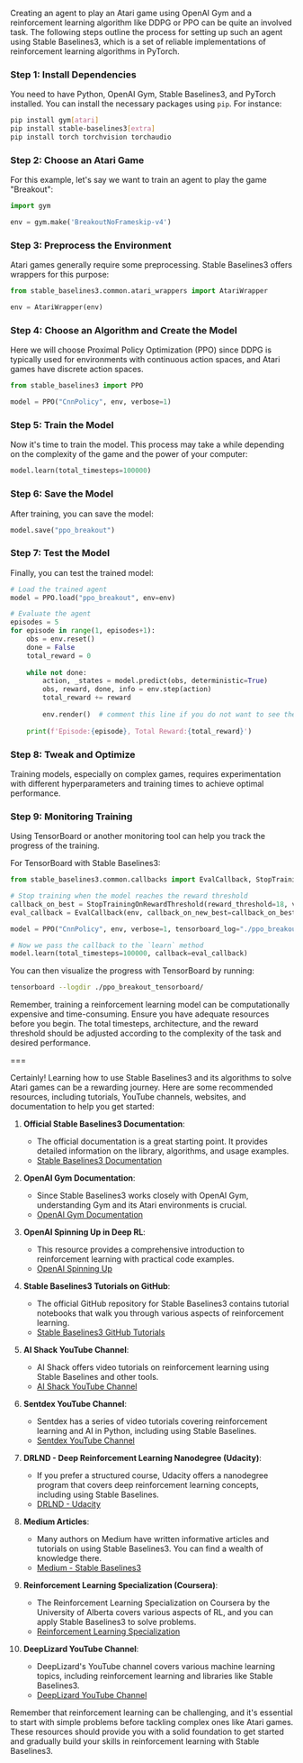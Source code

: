 Creating an agent to play an Atari game using OpenAI Gym and a reinforcement learning algorithm like DDPG or PPO can be quite an involved task. The following steps outline the process for setting up such an agent using Stable Baselines3, which is a set of reliable implementations of reinforcement learning algorithms in PyTorch.

### Step 1: Install Dependencies

You need to have Python, OpenAI Gym, Stable Baselines3, and PyTorch installed. You can install the necessary packages using `pip`. For instance:

```sh
pip install gym[atari]
pip install stable-baselines3[extra]
pip install torch torchvision torchaudio
```

### Step 2: Choose an Atari Game

For this example, let's say we want to train an agent to play the game "Breakout":

```python
import gym

env = gym.make('BreakoutNoFrameskip-v4')
```

### Step 3: Preprocess the Environment

Atari games generally require some preprocessing. Stable Baselines3 offers wrappers for this purpose:

```python
from stable_baselines3.common.atari_wrappers import AtariWrapper

env = AtariWrapper(env)
```

### Step 4: Choose an Algorithm and Create the Model

Here we will choose Proximal Policy Optimization (PPO) since DDPG is typically used for environments with continuous action spaces, and Atari games have discrete action spaces.

```python
from stable_baselines3 import PPO

model = PPO("CnnPolicy", env, verbose=1)
```

### Step 5: Train the Model

Now it's time to train the model. This process may take a while depending on the complexity of the game and the power of your computer:

```python
model.learn(total_timesteps=100000)
```

### Step 6: Save the Model

After training, you can save the model:

```python
model.save("ppo_breakout")
```

### Step 7: Test the Model

Finally, you can test the trained model:

```python
# Load the trained agent
model = PPO.load("ppo_breakout", env=env)

# Evaluate the agent
episodes = 5
for episode in range(1, episodes+1):
    obs = env.reset()
    done = False
    total_reward = 0
    
    while not done:
        action, _states = model.predict(obs, deterministic=True)
        obs, reward, done, info = env.step(action)
        total_reward += reward
        
        env.render()  # comment this line if you do not want to see the game window
        
    print(f'Episode:{episode}, Total Reward:{total_reward}')
```

### Step 8: Tweak and Optimize

Training models, especially on complex games, requires experimentation with different hyperparameters and training times to achieve optimal performance.

### Step 9: Monitoring Training

Using TensorBoard or another monitoring tool can help you track the progress of the training.

For TensorBoard with Stable Baselines3:

```python
from stable_baselines3.common.callbacks import EvalCallback, StopTrainingOnRewardThreshold

# Stop training when the model reaches the reward threshold
callback_on_best = StopTrainingOnRewardThreshold(reward_threshold=18, verbose=1)
eval_callback = EvalCallback(env, callback_on_new_best=callback_on_best, verbose=1)

model = PPO("CnnPolicy", env, verbose=1, tensorboard_log="./ppo_breakout_tensorboard/")

# Now we pass the callback to the `learn` method
model.learn(total_timesteps=100000, callback=eval_callback)
```

You can then visualize the progress with TensorBoard by running:

```sh
tensorboard --logdir ./ppo_breakout_tensorboard/
```

Remember, training a reinforcement learning model can be computationally expensive and time-consuming. Ensure you have adequate resources before you begin. The total timesteps, architecture, and the reward threshold should be adjusted according to the complexity of the task and desired performance.

===

Certainly! Learning how to use Stable Baselines3 and its algorithms to solve Atari games can be a rewarding journey. Here are some recommended resources, including tutorials, YouTube channels, websites, and documentation to help you get started:

1. **Official Stable Baselines3 Documentation**:
   - The official documentation is a great starting point. It provides detailed information on the library, algorithms, and usage examples.
   - [Stable Baselines3 Documentation](https://stable-baselines3.readthedocs.io/)

2. **OpenAI Gym Documentation**:
   - Since Stable Baselines3 works closely with OpenAI Gym, understanding Gym and its Atari environments is crucial.
   - [OpenAI Gym Documentation](https://gym.openai.com/docs/)

3. **OpenAI Spinning Up in Deep RL**:
   - This resource provides a comprehensive introduction to reinforcement learning with practical code examples.
   - [OpenAI Spinning Up](https://spinningup.openai.com/)

4. **Stable Baselines3 Tutorials on GitHub**:
   - The official GitHub repository for Stable Baselines3 contains tutorial notebooks that walk you through various aspects of reinforcement learning.
   - [Stable Baselines3 GitHub Tutorials](https://github.com/DLR-RM/stable-baselines3/tree/master/docs/tutorials)

5. **AI Shack YouTube Channel**:
   - AI Shack offers video tutorials on reinforcement learning using Stable Baselines and other tools.
   - [AI Shack YouTube Channel](https://www.youtube.com/c/AIShack)

6. **Sentdex YouTube Channel**:
   - Sentdex has a series of video tutorials covering reinforcement learning and AI in Python, including using Stable Baselines.
   - [Sentdex YouTube Channel](https://www.youtube.com/user/sentdex)

7. **DRLND - Deep Reinforcement Learning Nanodegree (Udacity)**:
   - If you prefer a structured course, Udacity offers a nanodegree program that covers deep reinforcement learning concepts, including using Stable Baselines.
   - [DRLND - Udacity](https://www.udacity.com/course/deep-reinforcement-learning-nanodegree--nd893)

8. **Medium Articles**:
   - Many authors on Medium have written informative articles and tutorials on using Stable Baselines3. You can find a wealth of knowledge there.
   - [Medium - Stable Baselines3](https://medium.com/tag/stable-baselines3)

9. **Reinforcement Learning Specialization (Coursera)**:
   - The Reinforcement Learning Specialization on Coursera by the University of Alberta covers various aspects of RL, and you can apply Stable Baselines3 to solve problems.
   - [Reinforcement Learning Specialization](https://www.coursera.org/specializations/reinforcement-learning)

10. **DeepLizard YouTube Channel**:
    - DeepLizard's YouTube channel covers various machine learning topics, including reinforcement learning and libraries like Stable Baselines3.
    - [DeepLizard YouTube Channel](https://www.youtube.com/c/deeplizard)

Remember that reinforcement learning can be challenging, and it's essential to start with simple problems before tackling complex ones like Atari games. These resources should provide you with a solid foundation to get started and gradually build your skills in reinforcement learning with Stable Baselines3.